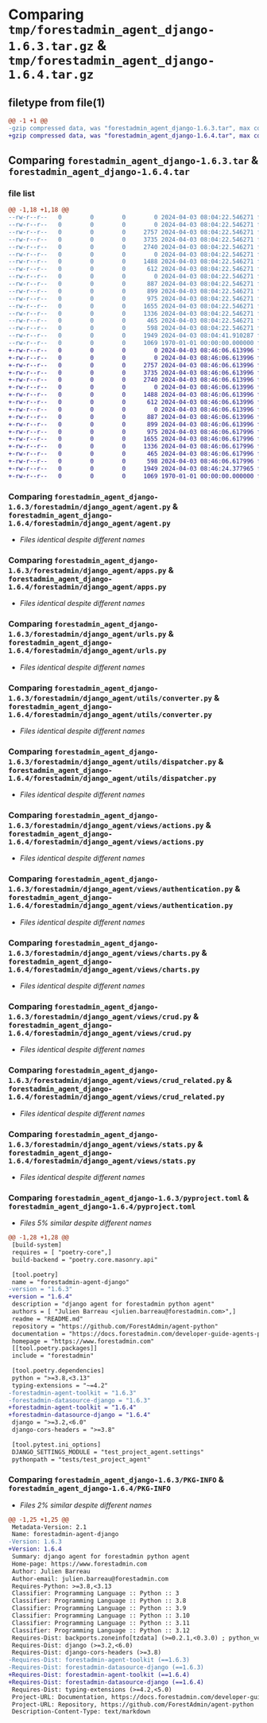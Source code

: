 # Comparing `tmp/forestadmin_agent_django-1.6.3.tar.gz` & `tmp/forestadmin_agent_django-1.6.4.tar.gz`

## filetype from file(1)

```diff
@@ -1 +1 @@
-gzip compressed data, was "forestadmin_agent_django-1.6.3.tar", max compression
+gzip compressed data, was "forestadmin_agent_django-1.6.4.tar", max compression
```

## Comparing `forestadmin_agent_django-1.6.3.tar` & `forestadmin_agent_django-1.6.4.tar`

### file list

```diff
@@ -1,18 +1,18 @@
--rw-r--r--   0        0        0        0 2024-04-03 08:04:22.546271 forestadmin_agent_django-1.6.3/README.md
--rw-r--r--   0        0        0        0 2024-04-03 08:04:22.546271 forestadmin_agent_django-1.6.3/forestadmin/django_agent/__init__.py
--rw-r--r--   0        0        0     2757 2024-04-03 08:04:22.546271 forestadmin_agent_django-1.6.3/forestadmin/django_agent/agent.py
--rw-r--r--   0        0        0     3735 2024-04-03 08:04:22.546271 forestadmin_agent_django-1.6.3/forestadmin/django_agent/apps.py
--rw-r--r--   0        0        0     2740 2024-04-03 08:04:22.546271 forestadmin_agent_django-1.6.3/forestadmin/django_agent/urls.py
--rw-r--r--   0        0        0        0 2024-04-03 08:04:22.546271 forestadmin_agent_django-1.6.3/forestadmin/django_agent/utils/__init__.py
--rw-r--r--   0        0        0     1488 2024-04-03 08:04:22.546271 forestadmin_agent_django-1.6.3/forestadmin/django_agent/utils/converter.py
--rw-r--r--   0        0        0      612 2024-04-03 08:04:22.546271 forestadmin_agent_django-1.6.3/forestadmin/django_agent/utils/dispatcher.py
--rw-r--r--   0        0        0        0 2024-04-03 08:04:22.546271 forestadmin_agent_django-1.6.3/forestadmin/django_agent/views/__init__.py
--rw-r--r--   0        0        0      887 2024-04-03 08:04:22.546271 forestadmin_agent_django-1.6.3/forestadmin/django_agent/views/actions.py
--rw-r--r--   0        0        0      899 2024-04-03 08:04:22.546271 forestadmin_agent_django-1.6.3/forestadmin/django_agent/views/authentication.py
--rw-r--r--   0        0        0      975 2024-04-03 08:04:22.546271 forestadmin_agent_django-1.6.3/forestadmin/django_agent/views/charts.py
--rw-r--r--   0        0        0     1655 2024-04-03 08:04:22.546271 forestadmin_agent_django-1.6.3/forestadmin/django_agent/views/crud.py
--rw-r--r--   0        0        0     1336 2024-04-03 08:04:22.546271 forestadmin_agent_django-1.6.3/forestadmin/django_agent/views/crud_related.py
--rw-r--r--   0        0        0      465 2024-04-03 08:04:22.546271 forestadmin_agent_django-1.6.3/forestadmin/django_agent/views/index.py
--rw-r--r--   0        0        0      598 2024-04-03 08:04:22.546271 forestadmin_agent_django-1.6.3/forestadmin/django_agent/views/stats.py
--rw-r--r--   0        0        0     1949 2024-04-03 08:04:41.910287 forestadmin_agent_django-1.6.3/pyproject.toml
--rw-r--r--   0        0        0     1069 1970-01-01 00:00:00.000000 forestadmin_agent_django-1.6.3/PKG-INFO
+-rw-r--r--   0        0        0        0 2024-04-03 08:46:06.613996 forestadmin_agent_django-1.6.4/README.md
+-rw-r--r--   0        0        0        0 2024-04-03 08:46:06.613996 forestadmin_agent_django-1.6.4/forestadmin/django_agent/__init__.py
+-rw-r--r--   0        0        0     2757 2024-04-03 08:46:06.613996 forestadmin_agent_django-1.6.4/forestadmin/django_agent/agent.py
+-rw-r--r--   0        0        0     3735 2024-04-03 08:46:06.613996 forestadmin_agent_django-1.6.4/forestadmin/django_agent/apps.py
+-rw-r--r--   0        0        0     2740 2024-04-03 08:46:06.613996 forestadmin_agent_django-1.6.4/forestadmin/django_agent/urls.py
+-rw-r--r--   0        0        0        0 2024-04-03 08:46:06.613996 forestadmin_agent_django-1.6.4/forestadmin/django_agent/utils/__init__.py
+-rw-r--r--   0        0        0     1488 2024-04-03 08:46:06.613996 forestadmin_agent_django-1.6.4/forestadmin/django_agent/utils/converter.py
+-rw-r--r--   0        0        0      612 2024-04-03 08:46:06.613996 forestadmin_agent_django-1.6.4/forestadmin/django_agent/utils/dispatcher.py
+-rw-r--r--   0        0        0        0 2024-04-03 08:46:06.613996 forestadmin_agent_django-1.6.4/forestadmin/django_agent/views/__init__.py
+-rw-r--r--   0        0        0      887 2024-04-03 08:46:06.613996 forestadmin_agent_django-1.6.4/forestadmin/django_agent/views/actions.py
+-rw-r--r--   0        0        0      899 2024-04-03 08:46:06.613996 forestadmin_agent_django-1.6.4/forestadmin/django_agent/views/authentication.py
+-rw-r--r--   0        0        0      975 2024-04-03 08:46:06.617996 forestadmin_agent_django-1.6.4/forestadmin/django_agent/views/charts.py
+-rw-r--r--   0        0        0     1655 2024-04-03 08:46:06.617996 forestadmin_agent_django-1.6.4/forestadmin/django_agent/views/crud.py
+-rw-r--r--   0        0        0     1336 2024-04-03 08:46:06.617996 forestadmin_agent_django-1.6.4/forestadmin/django_agent/views/crud_related.py
+-rw-r--r--   0        0        0      465 2024-04-03 08:46:06.617996 forestadmin_agent_django-1.6.4/forestadmin/django_agent/views/index.py
+-rw-r--r--   0        0        0      598 2024-04-03 08:46:06.617996 forestadmin_agent_django-1.6.4/forestadmin/django_agent/views/stats.py
+-rw-r--r--   0        0        0     1949 2024-04-03 08:46:24.377965 forestadmin_agent_django-1.6.4/pyproject.toml
+-rw-r--r--   0        0        0     1069 1970-01-01 00:00:00.000000 forestadmin_agent_django-1.6.4/PKG-INFO
```

### Comparing `forestadmin_agent_django-1.6.3/forestadmin/django_agent/agent.py` & `forestadmin_agent_django-1.6.4/forestadmin/django_agent/agent.py`

 * *Files identical despite different names*

### Comparing `forestadmin_agent_django-1.6.3/forestadmin/django_agent/apps.py` & `forestadmin_agent_django-1.6.4/forestadmin/django_agent/apps.py`

 * *Files identical despite different names*

### Comparing `forestadmin_agent_django-1.6.3/forestadmin/django_agent/urls.py` & `forestadmin_agent_django-1.6.4/forestadmin/django_agent/urls.py`

 * *Files identical despite different names*

### Comparing `forestadmin_agent_django-1.6.3/forestadmin/django_agent/utils/converter.py` & `forestadmin_agent_django-1.6.4/forestadmin/django_agent/utils/converter.py`

 * *Files identical despite different names*

### Comparing `forestadmin_agent_django-1.6.3/forestadmin/django_agent/utils/dispatcher.py` & `forestadmin_agent_django-1.6.4/forestadmin/django_agent/utils/dispatcher.py`

 * *Files identical despite different names*

### Comparing `forestadmin_agent_django-1.6.3/forestadmin/django_agent/views/actions.py` & `forestadmin_agent_django-1.6.4/forestadmin/django_agent/views/actions.py`

 * *Files identical despite different names*

### Comparing `forestadmin_agent_django-1.6.3/forestadmin/django_agent/views/authentication.py` & `forestadmin_agent_django-1.6.4/forestadmin/django_agent/views/authentication.py`

 * *Files identical despite different names*

### Comparing `forestadmin_agent_django-1.6.3/forestadmin/django_agent/views/charts.py` & `forestadmin_agent_django-1.6.4/forestadmin/django_agent/views/charts.py`

 * *Files identical despite different names*

### Comparing `forestadmin_agent_django-1.6.3/forestadmin/django_agent/views/crud.py` & `forestadmin_agent_django-1.6.4/forestadmin/django_agent/views/crud.py`

 * *Files identical despite different names*

### Comparing `forestadmin_agent_django-1.6.3/forestadmin/django_agent/views/crud_related.py` & `forestadmin_agent_django-1.6.4/forestadmin/django_agent/views/crud_related.py`

 * *Files identical despite different names*

### Comparing `forestadmin_agent_django-1.6.3/forestadmin/django_agent/views/stats.py` & `forestadmin_agent_django-1.6.4/forestadmin/django_agent/views/stats.py`

 * *Files identical despite different names*

### Comparing `forestadmin_agent_django-1.6.3/pyproject.toml` & `forestadmin_agent_django-1.6.4/pyproject.toml`

 * *Files 5% similar despite different names*

```diff
@@ -1,28 +1,28 @@
 [build-system]
 requires = [ "poetry-core",]
 build-backend = "poetry.core.masonry.api"
 
 [tool.poetry]
 name = "forestadmin-agent-django"
-version = "1.6.3"
+version = "1.6.4"
 description = "django agent for forestadmin python agent"
 authors = [ "Julien Barreau <julien.barreau@forestadmin.com>",]
 readme = "README.md"
 repository = "https://github.com/ForestAdmin/agent-python"
 documentation = "https://docs.forestadmin.com/developer-guide-agents-python/"
 homepage = "https://www.forestadmin.com"
 [[tool.poetry.packages]]
 include = "forestadmin"
 
 [tool.poetry.dependencies]
 python = ">=3.8,<3.13"
 typing-extensions = "~=4.2"
-forestadmin-agent-toolkit = "1.6.3"
-forestadmin-datasource-django = "1.6.3"
+forestadmin-agent-toolkit = "1.6.4"
+forestadmin-datasource-django = "1.6.4"
 django = ">=3.2,<6.0"
 django-cors-headers = ">=3.8"
 
 [tool.pytest.ini_options]
 DJANGO_SETTINGS_MODULE = "test_project_agent.settings"
 pythonpath = "tests/test_project_agent"
```

### Comparing `forestadmin_agent_django-1.6.3/PKG-INFO` & `forestadmin_agent_django-1.6.4/PKG-INFO`

 * *Files 2% similar despite different names*

```diff
@@ -1,25 +1,25 @@
 Metadata-Version: 2.1
 Name: forestadmin-agent-django
-Version: 1.6.3
+Version: 1.6.4
 Summary: django agent for forestadmin python agent
 Home-page: https://www.forestadmin.com
 Author: Julien Barreau
 Author-email: julien.barreau@forestadmin.com
 Requires-Python: >=3.8,<3.13
 Classifier: Programming Language :: Python :: 3
 Classifier: Programming Language :: Python :: 3.8
 Classifier: Programming Language :: Python :: 3.9
 Classifier: Programming Language :: Python :: 3.10
 Classifier: Programming Language :: Python :: 3.11
 Classifier: Programming Language :: Python :: 3.12
 Requires-Dist: backports.zoneinfo[tzdata] (>=0.2.1,<0.3.0) ; python_version < "3.9"
 Requires-Dist: django (>=3.2,<6.0)
 Requires-Dist: django-cors-headers (>=3.8)
-Requires-Dist: forestadmin-agent-toolkit (==1.6.3)
-Requires-Dist: forestadmin-datasource-django (==1.6.3)
+Requires-Dist: forestadmin-agent-toolkit (==1.6.4)
+Requires-Dist: forestadmin-datasource-django (==1.6.4)
 Requires-Dist: typing-extensions (>=4.2,<5.0)
 Project-URL: Documentation, https://docs.forestadmin.com/developer-guide-agents-python/
 Project-URL: Repository, https://github.com/ForestAdmin/agent-python
 Description-Content-Type: text/markdown
```

